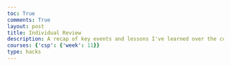 ```yaml
---
toc: True
comments: True
layout: post
title: Individual Review
description: A recap of key events and lessons I've learned over the course of this trimester
courses: {'csp': {'week': 11}}
type: hacks
---
```


```python

```
